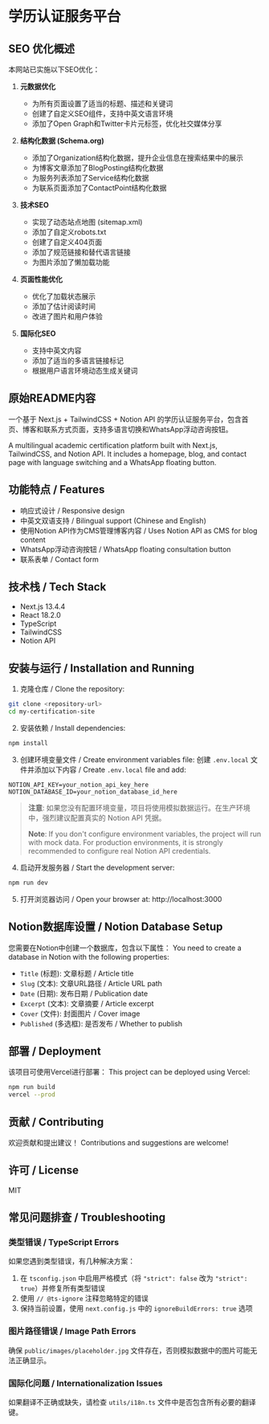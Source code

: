 # 学历认证服务平台

## SEO 优化概述

本网站已实施以下SEO优化：

1. **元数据优化**
   - 为所有页面设置了适当的标题、描述和关键词
   - 创建了自定义SEO组件，支持中英文语言环境
   - 添加了Open Graph和Twitter卡片元标签，优化社交媒体分享

2. **结构化数据 (Schema.org)**
   - 添加了Organization结构化数据，提升企业信息在搜索结果中的展示
   - 为博客文章添加了BlogPosting结构化数据
   - 为服务列表添加了Service结构化数据
   - 为联系页面添加了ContactPoint结构化数据

3. **技术SEO**
   - 实现了动态站点地图 (sitemap.xml)
   - 添加了自定义robots.txt
   - 创建了自定义404页面
   - 添加了规范链接和替代语言链接
   - 为图片添加了懒加载功能

4. **页面性能优化**
   - 优化了加载状态展示
   - 添加了估计阅读时间
   - 改进了图片和用户体验

5. **国际化SEO**
   - 支持中英文内容
   - 添加了适当的多语言链接标记
   - 根据用户语言环境动态生成关键词

## 原始README内容

一个基于 Next.js + TailwindCSS + Notion API 的学历认证服务平台，包含首页、博客和联系方式页面，支持多语言切换和WhatsApp浮动咨询按钮。

A multilingual academic certification platform built with Next.js, TailwindCSS, and Notion API. It includes a homepage, blog, and contact page with language switching and a WhatsApp floating button.

## 功能特点 / Features

- 响应式设计 / Responsive design
- 中英文双语支持 / Bilingual support (Chinese and English)
- 使用Notion API作为CMS管理博客内容 / Uses Notion API as CMS for blog content
- WhatsApp浮动咨询按钮 / WhatsApp floating consultation button
- 联系表单 / Contact form

## 技术栈 / Tech Stack

- Next.js 13.4.4
- React 18.2.0
- TypeScript
- TailwindCSS
- Notion API

## 安装与运行 / Installation and Running

1. 克隆仓库 / Clone the repository:
```bash
git clone <repository-url>
cd my-certification-site
```

2. 安装依赖 / Install dependencies:
```bash
npm install
```

3. 创建环境变量文件 / Create environment variables file:
创建 `.env.local` 文件并添加以下内容 / Create `.env.local` file and add:
```
NOTION_API_KEY=your_notion_api_key_here
NOTION_DATABASE_ID=your_notion_database_id_here
```

> **注意**: 如果您没有配置环境变量，项目将使用模拟数据运行。在生产环境中，强烈建议配置真实的 Notion API 凭据。
> 
> **Note**: If you don't configure environment variables, the project will run with mock data. For production environments, it is strongly recommended to configure real Notion API credentials.

4. 启动开发服务器 / Start the development server:
```bash
npm run dev
```

5. 打开浏览器访问 / Open your browser at: http://localhost:3000

## Notion数据库设置 / Notion Database Setup

您需要在Notion中创建一个数据库，包含以下属性：
You need to create a database in Notion with the following properties:

- `Title` (标题): 文章标题 / Article title
- `Slug` (文本): 文章URL路径 / Article URL path
- `Date` (日期): 发布日期 / Publication date
- `Excerpt` (文本): 文章摘要 / Article excerpt
- `Cover` (文件): 封面图片 / Cover image
- `Published` (多选框): 是否发布 / Whether to publish

## 部署 / Deployment

该项目可使用Vercel进行部署：
This project can be deployed using Vercel:

```bash
npm run build
vercel --prod
```

## 贡献 / Contributing

欢迎贡献和提出建议！
Contributions and suggestions are welcome!

## 许可 / License

MIT 

## 常见问题排查 / Troubleshooting

### 类型错误 / TypeScript Errors

如果您遇到类型错误，有几种解决方案：

1. 在 `tsconfig.json` 中启用严格模式（将 `"strict": false` 改为 `"strict": true`）并修复所有类型错误
2. 使用 `// @ts-ignore` 注释忽略特定的错误
3. 保持当前设置，使用 `next.config.js` 中的 `ignoreBuildErrors: true` 选项

### 图片路径错误 / Image Path Errors

确保 `public/images/placeholder.jpg` 文件存在，否则模拟数据中的图片可能无法正确显示。

### 国际化问题 / Internationalization Issues

如果翻译不正确或缺失，请检查 `utils/i18n.ts` 文件中是否包含所有必要的翻译键。 